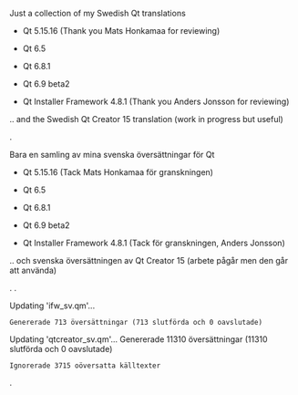 Just a collection of my Swedish Qt translations


- Qt 5.15.16 (Thank you Mats Honkamaa for reviewing)

- Qt 6.5

- Qt 6.8.1

- Qt 6.9 beta2

- Qt Installer Framework 4.8.1 (Thank you Anders Jonsson for reviewing)


.. and the Swedish Qt Creator 15 translation (work in progress but useful)


.


Bara en samling av mina svenska översättningar för Qt

- Qt 5.15.16 (Tack Mats Honkamaa för granskningen)

- Qt 6.5

- Qt 6.8.1

- Qt 6.9 beta2

- Qt Installer Framework 4.8.1 (Tack för granskningen, Anders Jonsson)


.. och svenska översättningen av Qt Creator 15 (arbete pågår men den går att använda)

.
.

Updating 'ifw_sv.qm'... 

    Genererade 713 översättningar (713 slutförda och 0 oavslutade)



Updating 'qtcreator_sv.qm'...
    Genererade 11310 översättningar (11310 slutförda och 0 oavslutade)
    
    Ignorerade 3715 oöversatta källtexter

.

